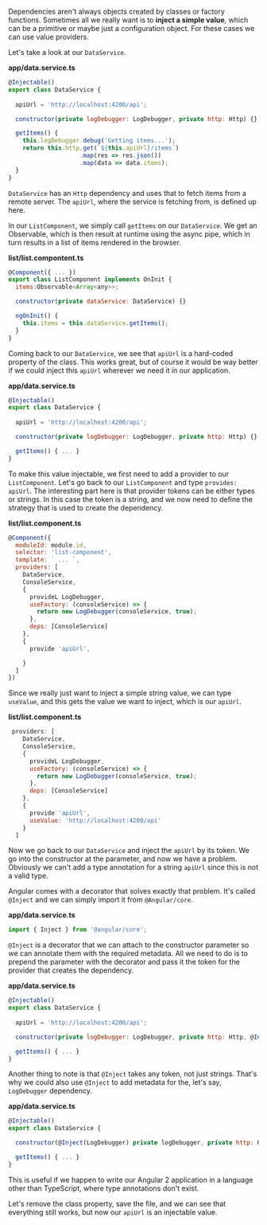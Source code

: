 Dependencies aren't always objects created by classes or factory functions. Sometimes all we really want is to **inject a simple value**, which can be a primitive or maybe just a configuration object. For these cases we can use value providers.

Let's take a look at our `DataService`. 

**app/data.service.ts**
``` javascript
@Injectable()
export class DataService {
  
  apiUrl = 'http://localhost:4200/api';

  constructor(private logDebugger: LogDebugger, private http: Http) {}

  getItems() {
    this.logDebugger.debug('Getting items...');
    return this.http.get(`${this.apiUrl}/items`)
                    .map(res => res.json())
                    .map(data => data.items);
  }
}
```
`DataService` has an `Http` dependency and uses that to fetch items from a remote server. The `apiUrl`, where the service is fetching from, is defined up here.

In our `ListComponent`, we simply call `getItems` on our `DataService`. We get an Observable, which is then result at runtime using the async pipe, which in turn results in a list of items rendered in the browser.

**list/list.compontent.ts**
``` javascript
@Component({ ... })
export class ListComponent implements OnInit {
  items:Observable<Array<any>>;

  constructor(private dataService: DataService) {}

  ngOnInit() {
    this.items = this.dataService.getItems();
  }
}
```
Coming back to our `DataService`, we see that `apiUrl` is a hard-coded property of the class. This works great, but of course it would be way better if we could inject this `apiUrl` wherever we need it in our application.

**app/data.service.ts**
``` javascript
@Injectable()
export class DataService {
  
  apiUrl = 'http://localhost:4200/api';

  constructor(private logDebugger: LogDebugger, private http: Http) {}

  getItems() { ... }
}
```
To make this value injectable, we first need to add a provider to our `ListComponent`. Let's go back to our `ListComponent` and type `provides: apiUrl`. The interesting part here is that provider tokens can be either types or strings. In this case the token is a string, and we now need to define the strategy that is used to create the dependency.

**list/list.component.ts**
``` javascript
@Component({
  moduleId: module.id,
  selector: 'list-component',
  template: ` ... `,
  providers: [
    DataService,
    ConsoleService,
    {
      provideL LogDebugger,
      useFactory: (consoleService) => {
        return new LogDebugger(consoleService, true);
      },
      deps: [ConsoleService]
    },
    {
      provide 'apiUrl',

    }
  ]
})
```
Since we really just want to inject a simple string value, we can type `useValue`, and this gets the value we want to inject, which is our `apiUrl`.

**list/list.component.ts**
``` javascript
 providers: [
    DataService,
    ConsoleService,
    {
      provideL LogDebugger,
      useFactory: (consoleService) => {
        return new LogDebugger(consoleService, true);
      },
      deps: [ConsoleService]
    },
    {
      provide 'apiUrl',
      useValue: 'http://localhost:4200/api'
    }
  ]
```
Now we go back to our `DataService` and inject the `apiUrl` by its token. We go into the constructor at the parameter, and now we have a problem. Obviously we can't add a type annotation for a string `apiUrl` since this is not a valid type.

Angular comes with a decorator that solves exactly that problem. It's called `@Inject` and we can simply import it from `@Angular/core`. 

**app/data.service.ts**
``` javascript
import { Inject } from '@angular/core';
```
`@Inject` is a decorator that we can attach to the constructor parameter so we can annotate them with the required metadata. All we need to do is to prepend the parameter with the decorator and pass it the token for the provider that creates the dependency.

**app/data.service.ts**
``` javascript
@Injectable()
export class DataService {
  
  apiUrl = 'http://localhost:4200/api';

  constructor(private logDebugger: LogDebugger, private http: Http, @Inject('apiUrl') private apiUrl) {}

  getItems() { ... }
}
```
Another thing to note is that `@Inject` takes any token, not just strings. That's why we could also use `@Inject` to add metadata for the, let's say, `LogDebugger` dependency. 

**app/data.service.ts**
``` javascript
@Injectable()
export class DataService {

  constructor(@Inject(LogDebugger) private logDebugger, private http: Http, @Inject('apiUrl') private apiUrl) {}

  getItems() { ... }
}
```
This is useful if we happen to write our Angular 2 application in a language other than TypeScript, where type annotations don't exist.

Let's remove the class property, save the file, and we can see that everything still works, but now our `apiUrl` is an injectable value.